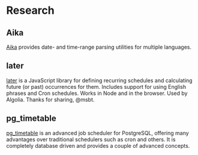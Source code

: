 # Research

## Aika
[Aika] provides date- and time-range parsing utilities for multiple
languages.

## later
[later] is a JavaScript library for defining recurring schedules and
calculating future (or past) occurrences for them. Includes support
for using English phrases and Cron schedules. Works in Node and in
the browser. Used by Algolia. Thanks for sharing, @msbt.

## pg_timetable
[pg_timetable] is an advanced job scheduler for PostgreSQL, offering many
advantages over traditional schedulers such as cron and others. It is
completely database driven and provides a couple of advanced concepts.


[Aika]: https://pypi.org/project/aika/
[later]: https://github.com/bunkat/later
[pg_timetable]: https://github.com/cybertec-postgresql/pg_timetable

